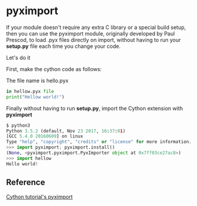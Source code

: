 # pyximport

If your module doesn't require any extra C library or a special build setup, then you can use the pyximport module, originally developed by Paul Prescod, to load .pyx files directly on import, without having to run your **setup.py** file each time you change your code.

Let's do it 

First, make the cython code as follows:

The file name is hello.pyx
```python 
in hellow.pyx file 
print("Hellow world!")
```

Finally without having to run **setup.py**, import the Cython extension with **pyximport**

```python
$ python3 
Python 3.5.2 (default, Nov 23 2017, 16:37:01) 
[GCC 5.4.0 20160609] on linux
Type "help", "copyright", "credits" or "license" for more information.
>>> import pyximport; pyximport.install()
(None, <pyximport.pyximport.PyxImporter object at 0x7ff03ce27ac8>)
>>> import hellow
Hello world!
```

## Reference 

  [Cython tutorial's pyximport](http://cython.readthedocs.io/en/latest/src/tutorial/cython_tutorial.html#pyximport-cython-compilation-for-developers)
